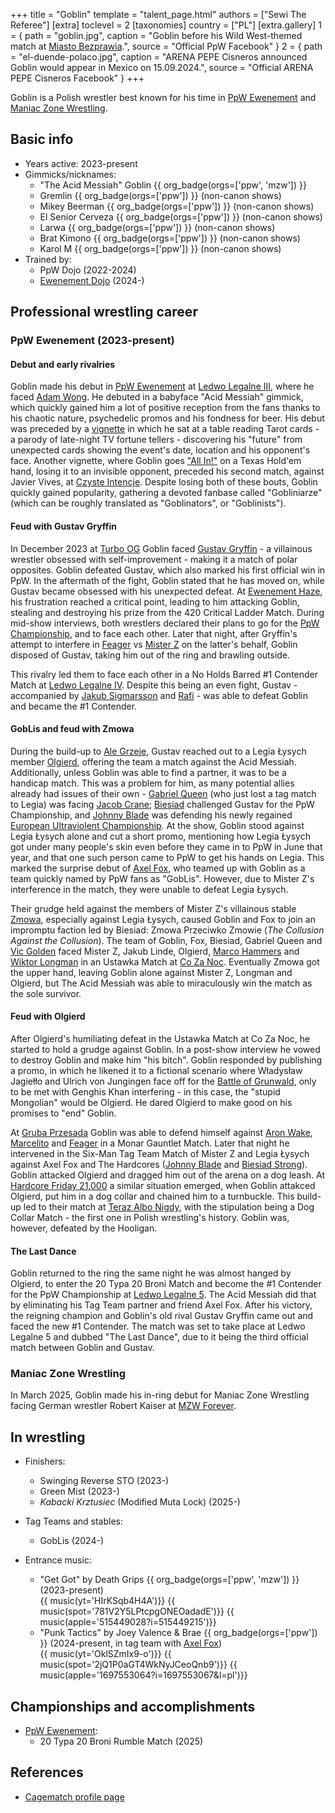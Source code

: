 +++
title = "Goblin"
template = "talent_page.html"
authors = ["Sewi The Referee"]
[extra]
toclevel = 2
[taxonomies]
country = ["PL"]
[extra.gallery]
1 = { path = "goblin.jpg", caption = "Goblin before his Wild West-themed match at [Miasto Bezprawia](@/e/ppw/2024-02-10-ppw-miasto-bezprawia.md).", source = "Official PpW Facebook" }
2 = { path = "el-duende-polaco.jpg", caption = "ARENA PEPE Cisneros announced Goblin would appear in Mexico on 15.09.2024.", source = "Official ARENA PEPE Cisneros Facebook" }
+++

Goblin is a Polish wrestler best known for his time in [PpW Ewenement](@/o/ppw.md) and [Maniac Zone Wrestling](@/o/mzw.md).

## Basic info

* Years active: 2023-present
* Gimmicks/nicknames:
  - "The Acid Messiah" Goblin {{ org_badge(orgs=['ppw', 'mzw']) }}
  - Gremlin {{ org_badge(orgs=['ppw']) }} (non-canon shows)
  - Mikey Beerman {{ org_badge(orgs=['ppw']) }} (non-canon shows)
  - El Senior Cerveza {{ org_badge(orgs=['ppw']) }} (non-canon shows)
  - Larwa {{ org_badge(orgs=['ppw']) }} (non-canon shows)
  - Brat Kimono {{ org_badge(orgs=['ppw']) }} (non-canon shows)
  - Karol M {{ org_badge(orgs=['ppw']) }} (non-canon shows)
* Trained by:
  - PpW Dojo (2022-2024)
  - [Ewenement Dojo](@/o/ewenement-dojo.md) (2024-)

## Professional wrestling career

### PpW Ewenement (2023-present)

#### Debut and early rivalries

Goblin made his debut in [PpW Ewenement](@/o/ppw.md) at [Ledwo Legalne III](@/e/ppw/2023-06-17-ppw-ledwo-legalne-3.md), where he faced [Adam Wong](@/w/adam-wong.md).
He debuted in a babyface "Acid Messiah" gimmick, which quickly gained him a lot of positive reception from the fans thanks to his chaotic nature, psychedelic promos and his fondness for beer. His debut was preceded by a [vignette][tarot-goblina] in which he sat at a table reading Tarot cards - a parody of late-night TV fortune tellers - discovering his "future" from unexpected cards showing the event's date, location and his opponent's face.
Another vignette, where Goblin goes ["All In!"][goblin-poker] on a Texas Hold'em hand, losing it to an invisible opponent, preceded his second match, against Javier Vives, at [Czyste Intencje](@/e/ppw/2023-09-09-ppw-czyste-intencje.md). Despite losing both of these bouts, Goblin quickly gained popularity, gathering a devoted fanbase called "Gobliniarze" (which can be roughly translated as "Goblinators", or "Goblinists").

#### Feud with Gustav Gryffin

In December 2023 at [Turbo OG](@/e/ppw/2023-12-08-ppw-turbo-og.md) Goblin faced [Gustav Gryffin](@/w/gustav-gryffin.md) - a villainous wrestler obsessed with self-improvement - making it a match of polar opposites. Goblin defeated Gustav, which also marked his first official win in PpW. In the aftermath of the fight, Goblin stated that he has moved on, while Gustav became obsessed with his unexpected defeat. At [Ewenement Haze](@/e/ppw/2024-04-20-ppw-ewenement-haze.md), his frustration reached a critical point, leading to him attacking Goblin, stealing and destroying his prize from the 420 Critical Ladder Match. During mid-show interviews, both wrestlers declared their plans to go for the [PpW Championship](@/c/ppw-championship.md), and to face each other. Later that night, after Gryffin's attempt to interfere in [Feager](@/w/feager.md) vs [Mister Z](@/w/mister-z.md) on the latter's behalf, Goblin disposed of Gustav, taking him out of the ring and brawling outside.

This rivalry led them to face each other in a No Holds Barred #1 Contender Match at [Ledwo Legalne IV](@/e/ppw/2024-06-08-ppw-ledwo-legalne-4.md). Despite this being an even fight, Gustav - accompanied by [Jakub Sigmarsson](@/w/jakub-linde.md) and [Rafi](@/w/rafi.md) - was able to defeat Goblin and became the #1 Contender.

#### GobLis and feud with Zmowa

During the build-up to [Ale Grzeje](@/e/ppw/2024-07-13-ppw-ale-grzeje.md), Gustav reached out to a Legia Łysych member [Olgierd](@/w/olgierd.md), offering the team a match against the Acid Messiah.
Additionally, unless Goblin was able to find a partner, it was to be a handicap match. This was a problem for him, as many potential allies already had issues of their own - [Gabriel Queen](@/w/gabriel-queen.md) (who just lost a tag match to Legia) was facing [Jacob Crane](@/w/jacob-crane.md); [Biesiad](@/w/biesiad.md) challenged Gustav for the PpW Championship, and [Johnny Blade](@/w/johnny-blade.md) was defending his newly regained [European Ultraviolent Championship](@/c/ppw-european-ultraviolent-championship.md).
At the show, Goblin stood against Legia Łysych alone and cut a short promo, mentioning how Legia Łysych got under many people's skin even before they came in to PpW in June that year, and that one such person came to PpW to get his hands on Legia. This marked the surprise debut of [Axel Fox](@/w/axel-fox.md), who teamed up with Goblin as a team quickly named by PpW fans as "GobLis". However, due to Mister Z's interference in the match, they were unable to defeat Legia Łysych.

Their grudge held against the members of Mister Z's villainous stable [Zmowa](@/a/the-collusion.md), especially against Legia Łysych, caused Goblin and Fox to join an impromptu faction led by Biesiad: Zmowa Przeciwko Zmowie (_The Collusion Against the Collusion_). The team of Goblin, Fox, Biesiad, Gabriel Queen and [Vic Golden](@/w/vic-golden.md) faced Mister Z, Jakub Linde, Olgierd, [Marco Hammers](@/w/marco-hammers.md) and [Wiktor Longman](@/w/wiktor-longman.md) in an Ustawka Match at [Co Za Noc](@/e/ppw/2024-10-26-ppw-co-za-noc.md). Eventually Zmowa got the upper hand, leaving Goblin alone against Mister Z, Longman and Olgierd, but The Acid Messiah was able to miraculously win the match as the sole survivor.

#### Feud with Olgierd

After Olgierd's humiliating defeat in the Ustawka Match at Co Za Noc, he started to hold a grudge against Goblin. In a post-show interview he vowed to destroy Goblin and make him "his bitch".
Goblin responded by publishing a promo, in which he likened it to a fictional scenario where Władysław Jagiełło and Ulrich von Jungingen face off for the [Battle of Grunwald][bitwa-pod-grunwaldem], only to be met with Genghis Khan interfering - in this case, the "stupid Mongolian" would be Olgierd. He dared Olgierd to make good on his promises to "end" Goblin.

At [Gruba Przesada](@/e/ppw/2025-01-25-ppw-gruba-przesada.md) Goblin was able to defend himself against [Aron Wake](@/w/aron-wake.md), [Marcelito](@/w/marcelito.md) and [Feager](@/w/feager.md) in a Monar Gauntlet Match. Later that night he intervened in the Six-Man Tag Team Match of Mister Z and Legia Łysych against Axel Fox and The Hardcores ([Johnny Blade](@/w/johnny-blade.md) and [Biesiad Strong](@/w/biesiad.md)). Goblin attacked Olgierd and dragged him out of the arena on a dog leash. At [Hardcore Friday 21.000](@/e/ppw/2025-02-21-ppw-hardcore-friday.md) a similar situation emerged, when Goblin attakced Olgierd, put him in a dog collar and chained him to a turnbuckle. This build-up led to their match at [Teraz Albo Nigdy](@/e/ppw/2025-03-15-ppw-teraz-albo-nigdy.md), with the stipulation being a Dog Collar Match - the first one in Polish wrestling's history. Goblin was, however, defeated by the Hooligan.

#### The Last Dance

Goblin returned to the ring the same night he was almost hanged by Olgierd, to enter the 20 Typa 20 Broni Match and become the #1 Contender for the PpW Championship at [Ledwo Legalne 5](@/e/ppw/2025-06-07-ppw-ledwo-legalne-5.md).
The Acid Messiah did that by eliminating his Tag Team partner and friend Axel Fox. After his victory, the reigning champion and Goblin's old rival Gustav Gryffin came out and faced the new #1 Contender. The match was set to take place at Ledwo Legalne 5 and dubbed "The Last Dance", due to it being the third official match between Goblin and Gustav.

### Maniac Zone Wrestling

In March 2025, Goblin made his in-ring debut for Maniac Zone Wrestling facing German wrestler Robert Kaiser at [MZW Forever](@/e/mzw/2025-03-29-mzw-forever.md).

## In wrestling

* Finishers:
  - Swinging Reverse STO (2023-)
  - Green Mist (2023-)
  - _Kabacki Krztusiec_ (Modified Muta Lock) (2025-)

* Tag Teams and stables:
  - GobLis (2024-)

* Entrance music:
  - "Get Got" by Death Grips
 {{ org_badge(orgs=['ppw', 'mzw']) }} (2023-present) <br>
 {{ music(yt='HIrKSqb4H4A')}}
 {{ music(spot='781V2Y5LPtcpgONEOadadE')}}
 {{ music(apple='515449028?i=515449215')}}
  - "Punk Tactics" by Joey Valence & Brae
 {{ org_badge(orgs=['ppw']) }} (2024-present, in tag team with [Axel Fox](@/w/axel-fox.md)) <br>
 {{ music(yt='OklSZmIx9-o')}} 
 {{ music(spot='2jQ1P0aGT4WkNyJCeoQnb9')}}
 {{ music(apple='1697553064?i=1697553067&l=pl')}}

## Championships and accomplishments

* [PpW Ewenement](@/o/ppw.md):
  - 20 Typa 20 Broni Rumble Match (2025)

## References

* [Cagematch profile page](https://www.cagematch.net/?id=2&nr=28746)

[bitwa-pod-grunwaldem]: https://en.wikipedia.org/wiki/Battle_of_Grunwald
[tarot-goblina]: https://www.youtube.com/watch?v=AsEqQwh0idg
[goblin-poker]: https://www.youtube.com/watch?v=2Fiyos4xT8g

